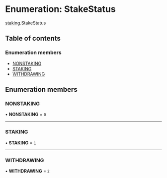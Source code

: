# Enumeration: StakeStatus

[staking](../modules/staking.md).StakeStatus

## Table of contents

### Enumeration members

- [NONSTAKING](staking.StakeStatus.md#nonstaking)
- [STAKING](staking.StakeStatus.md#staking)
- [WITHDRAWING](staking.StakeStatus.md#withdrawing)

## Enumeration members

### NONSTAKING

• **NONSTAKING** = `0`

___

### STAKING

• **STAKING** = `1`

___

### WITHDRAWING

• **WITHDRAWING** = `2`
